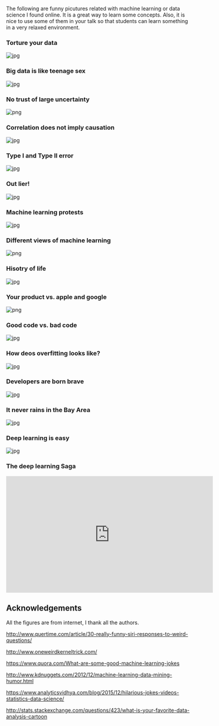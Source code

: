 The following are funny picutures related with machine learning or data science I found online. It is a great way to learn some concepts. Also, it is nice to use some of them in your talk so that students can learn something in a very relaxed environment. 

### Torture your data
![jpg](./figures/figure_1.jpg) 

### Big data is like teenage sex
![jpg](./figures/figure_2.jpg) 

### No trust of large uncertainty
![png](./figures/figure_3.png) 

### Correlation does not imply causation 
![jpg](./figures/figure_4.jpg) 

### Type I and Type II error
![jpg](./figures/figure_5.jpg) 

### Out lier!
![jpg](./figures/figure_6.jpg) 

### Machine learning protests
![jpg](./figures/figure_7.jpeg)

### Different views of machine learning
![png](./figures/figure_8.png)

### Hisotry of life
![jpg](./figures/figure_11.jpg)

### Your product vs. apple and google
![png](./figures/figure_12.png)

### Good code vs. bad code
![jpg](./figures/figure_13.jpg)

### How deos overfitting looks like?
![jpg](./figures/figure_14.jpg)

### Developers are born brave
![jpg](./figures/figure_15.jpg)

### It never rains in the Bay Area
![jpg](./figures/figure_16.jpg)

### Deep learning is easy
![jpg](./figures/figure_17.jpg)

### The deep learning Saga
<iframe width="560" height="315" src="https://www.youtube.com/embed/mlXzufEk-2E" frameborder="0" allowfullscreen></iframe>


## Acknowledgements
All the figures are from internet, I thank all the authors.   


http://www.quertime.com/article/30-really-funny-siri-responses-to-weird-questions/

http://www.oneweirdkerneltrick.com/

https://www.quora.com/What-are-some-good-machine-learning-jokes

http://www.kdnuggets.com/2012/12/machine-learning-data-mining-humor.html

https://www.analyticsvidhya.com/blog/2015/12/hilarious-jokes-videos-statistics-data-science/

http://stats.stackexchange.com/questions/423/what-is-your-favorite-data-analysis-cartoon

